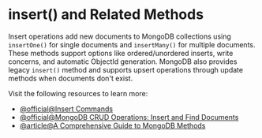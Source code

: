 # insert() and Related Methods

Insert operations add new documents to MongoDB collections using `insertOne()` for single documents and `insertMany()` for multiple documents. These methods support options like ordered/unordered inserts, write concerns, and automatic ObjectId generation. MongoDB also provides legacy `insert()` method and supports upsert operations through update methods when documents don't exist.

Visit the following resources to learn more:

- [@official@Insert Commands](https://www.mongodb.com/docs/manual/reference/command/insert/)
- [@official@MongoDB CRUD Operations: Insert and Find Documents](https://learn.mongodb.com/courses/mongodb-crud-operations-insert-and-find-documents)
- [@article@A Comprehensive Guide to MongoDB Methods](https://medium.com/@coderwithtools/a-comprehensive-guide-to-mongodb-methods-syntax-and-examples-feee0ac07599)